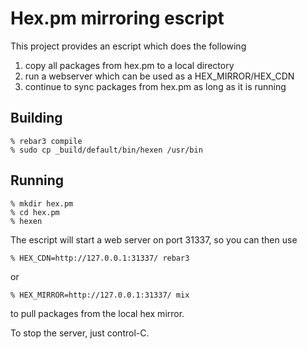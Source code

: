 # Hex.pm mirroring escript

This project provides an escript which does the following

1. copy all packages from hex.pm to a local directory
2. run a webserver which can be used as a HEX_MIRROR/HEX_CDN
3. continue to sync packages from hex.pm as long as it is running

## Building

```
% rebar3 compile
% sudo cp _build/default/bin/hexen /usr/bin
```

## Running

```
% mkdir hex.pm
% cd hex.pm
% hexen
```

The escript will start a web server on port 31337, so you can then use

```
% HEX_CDN=http://127.0.0.1:31337/ rebar3
```

or

```
% HEX_MIRROR=http://127.0.0.1:31337/ mix
```

to pull packages from the local hex mirror.

To stop the server, just control-C.

